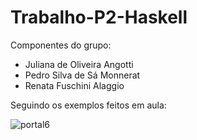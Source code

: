 # Trabalho-P2-Haskell

Componentes do grupo:

* Juliana de Oliveira Angotti
* Pedro Silva de Sá Monnerat
* Renata Fuschini Alaggio

Seguindo os exemplos feitos em aula:

![portal6](https://user-images.githubusercontent.com/93871860/143875249-7ad750c0-b6ad-428f-82d3-bf24f14bc6ce.jpg)
